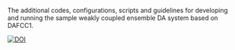 The additional codes, configurations, scripts and guidelines for developing and running the sample weakly coupled ensemble DA system based on DAFCC1.

<a href="https://doi.org/10.5281/zenodo.3774710"><img src="https://zenodo.org/badge/DOI/10.5281/zenodo.3774710.svg" alt="DOI"></a>
